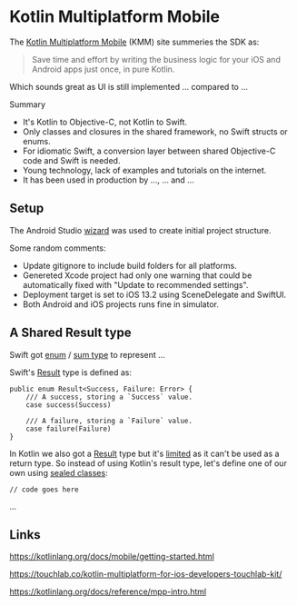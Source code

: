 # Kotlin Multiplatform Mobile

The [Kotlin Multiplatform Mobile](https://kotlinlang.org/lp/mobile/) (KMM) site summeries the SDK as:

> Save time and effort by writing the business logic for your iOS and Android apps just once, in pure Kotlin.

Which sounds great as UI is still implemented ... compared to ...

Summary

- It's Kotlin to Objective-C, not Kotlin to Swift.
- Only classes and closures in the shared framework, no Swift structs or enums.
- For idiomatic Swift, a conversion layer between shared Objective-C code and Swift is needed.
- Young technology, lack of examples and tutorials on the internet.
- It has been used in production by ..., ... and ...

## Setup

The Android Studio [wizard](https://kotlinlang.org/docs/mobile/create-first-app.html) was used to create initial project structure.

Some random comments:

- Update gitignore to include build folders for all platforms.
- Genereted Xcode project had only one warning that could be automatically fixed with "Update to recommended settings".
- Deployment target is set to iOS 13.2 using SceneDelegate and SwiftUI.
- Both Android and iOS projects runs fine in simulator.

## A Shared Result type

Swift got [enum](https://docs.swift.org/swift-book/LanguageGuide/Enumerations.html) / [sum type](https://en.wikipedia.org/wiki/Tagged_union) to represent ...

Swift's [Result](https://github.com/apple/swift/blob/main/stdlib/public/core/Result.swift) type is defined as:

```
public enum Result<Success, Failure: Error> {
    /// A success, storing a `Success` value.
    case success(Success)

    /// A failure, storing a `Failure` value.
    case failure(Failure)
}
```

In Kotlin we also got a [Result](https://kotlinlang.org/api/latest/jvm/stdlib/kotlin/-result/#result) type but it's [limited](https://github.com/Kotlin/KEEP/blob/master/proposals/stdlib/result.md#limitations) as it can't be used as a return type. So instead of using Kotlin's result type, let's define one of our own using [sealed classes](...):

```
// code goes here
```

...

## Links

https://kotlinlang.org/docs/mobile/getting-started.html

https://touchlab.co/kotlin-multiplatform-for-ios-developers-touchlab-kit/

https://kotlinlang.org/docs/reference/mpp-intro.html
